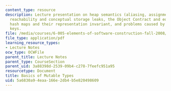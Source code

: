 ```yaml
---
content_type: resource
description: Lecture presentation on heap semantics (aliasing, assignment, field setting),
  reachability and conceptual storage leaks, the Object Contract and equality properties,
  hash maps and their representation invariant, and problems caused by mutation of
  keys.
file: /media/courses/6-005-elements-of-software-construction-fall-2008/5a6830a94eaa166e2db4b5e820498609_MIT6_005f08_lec16.pdf
file_type: application/pdf
learning_resource_types:
- Lecture Notes
ocw_type: OCWFile
parent_title: Lecture Notes
parent_type: CourseSection
parent_uid: 3a88398d-2539-09b4-c278-7feefc951a95
resourcetype: Document
title: Basics of Mutable Types
uid: 5a6830a9-4eaa-166e-2db4-b5e820498609
---
```

